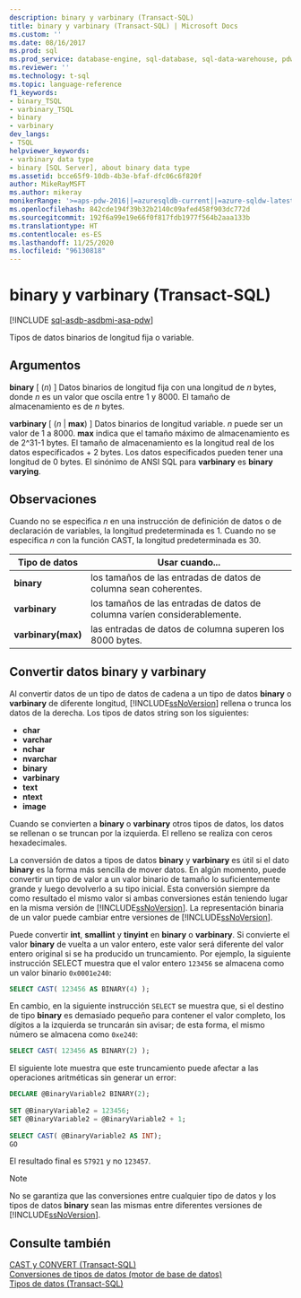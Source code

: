 ```yaml
---
description: binary y varbinary (Transact-SQL)
title: binary y varbinary (Transact-SQL) | Microsoft Docs
ms.custom: ''
ms.date: 08/16/2017
ms.prod: sql
ms.prod_service: database-engine, sql-database, sql-data-warehouse, pdw
ms.reviewer: ''
ms.technology: t-sql
ms.topic: language-reference
f1_keywords:
- binary_TSQL
- varbinary_TSQL
- binary
- varbinary
dev_langs:
- TSQL
helpviewer_keywords:
- varbinary data type
- binary [SQL Server], about binary data type
ms.assetid: bcce65f9-10db-4b3e-bfaf-dfc06c6f820f
author: MikeRayMSFT
ms.author: mikeray
monikerRange: '>=aps-pdw-2016||=azuresqldb-current||=azure-sqldw-latest||>=sql-server-2016||=sqlallproducts-allversions||>=sql-server-linux-2017||=azuresqldb-mi-current'
ms.openlocfilehash: 842cde194f39b32b2140c09afed458f903dc772d
ms.sourcegitcommit: 192f6a99e19e66f0f817fdb1977f564b2aaa133b
ms.translationtype: HT
ms.contentlocale: es-ES
ms.lasthandoff: 11/25/2020
ms.locfileid: "96130818"
---
```

# <a name="binary-and-varbinary-transact-sql"></a>binary y varbinary (Transact-SQL)

[!INCLUDE [sql-asdb-asdbmi-asa-pdw](../../includes/applies-to-version/sql-asdb-asdbmi-asa-pdw.md)]

Tipos de datos binarios de longitud fija o variable.
  
## <a name="arguments"></a>Argumentos

**binary** [ (_n_) ] Datos binarios de longitud fija con una longitud de _n_ bytes, donde _n_ es un valor que oscila entre 1 y 8000. El tamaño de almacenamiento es de _n_ bytes.
  
**varbinary** [ (_n_ | **max**) ] Datos binarios de longitud variable. _n_ puede ser un valor de 1 a 8000. **max** indica que el tamaño máximo de almacenamiento es de 2^31-1 bytes. El tamaño de almacenamiento es la longitud real de los datos especificados + 2 bytes. Los datos especificados pueden tener una longitud de 0 bytes. El sinónimo de ANSI SQL para **varbinary** es **binary varying**.
  
## <a name="remarks"></a>Observaciones  
Cuando no se especifica _n_ en una instrucción de definición de datos o de declaración de variables, la longitud predeterminada es 1. Cuando no se especifica _n_ con la función CAST, la longitud predeterminada es 30.

| Tipo de datos | Usar cuando... |
| --- | --- |
| **binary** | los tamaños de las entradas de datos de columna sean coherentes.|
| **varbinary** | los tamaños de las entradas de datos de columna varíen considerablemente.|
| **varbinary(max)** | las entradas de datos de columna superen los 8000 bytes.|


## <a name="converting-binary-and-varbinary-data"></a>Convertir datos binary y varbinary
Al convertir datos de un tipo de datos de cadena a un tipo de datos **binary** o **varbinary** de diferente longitud, [!INCLUDE[ssNoVersion](../../includes/ssnoversion-md.md)] rellena o trunca los datos de la derecha. Los tipos de datos string son los siguientes:

* **char** 
* **varchar**
* **nchar**
* **nvarchar**
* **binary**
* **varbinary**
* **text**
* **ntext**
* **image**

Cuando se convierten a **binary** o **varbinary** otros tipos de datos, los datos se rellenan o se truncan por la izquierda. El relleno se realiza con ceros hexadecimales.
  
La conversión de datos a tipos de datos **binary** y **varbinary** es útil si el dato **binary** es la forma más sencilla de mover datos. En algún momento, puede convertir un tipo de valor a un valor binario de tamaño lo suficientemente grande y luego devolverlo a su tipo inicial. Esta conversión siempre da como resultado el mismo valor si ambas conversiones están teniendo lugar en la misma versión de [!INCLUDE[ssNoVersion](../../includes/ssnoversion-md.md)]. La representación binaria de un valor puede cambiar entre versiones de [!INCLUDE[ssNoVersion](../../includes/ssnoversion-md.md)].
  
Puede convertir **int**, **smallint** y **tinyint** en **binary** o **varbinary**. Si convierte el valor **binary** de vuelta a un valor entero, este valor será diferente del valor entero original si se ha producido un truncamiento. Por ejemplo, la siguiente instrucción SELECT muestra que el valor entero `123456` se almacena como un valor binario `0x0001e240`:
  
```sql
SELECT CAST( 123456 AS BINARY(4) );  
```  
  
En cambio, en la siguiente instrucción `SELECT` se muestra que, si el destino de tipo **binary** es demasiado pequeño para contener el valor completo, los dígitos a la izquierda se truncarán sin avisar; de esta forma, el mismo número se almacena como `0xe240`:
  
```sql
SELECT CAST( 123456 AS BINARY(2) );  
```  
  
El siguiente lote muestra que este truncamiento puede afectar a las operaciones aritméticas sin generar un error:
  
```sql
DECLARE @BinaryVariable2 BINARY(2);  
  
SET @BinaryVariable2 = 123456;  
SET @BinaryVariable2 = @BinaryVariable2 + 1;  
  
SELECT CAST( @BinaryVariable2 AS INT);  
GO  
```  
  
El resultado final es `57921` y no `123457`.
  
> [!NOTE]  
>  No se garantiza que las conversiones entre cualquier tipo de datos y los tipos de datos **binary** sean las mismas entre diferentes versiones de [!INCLUDE[ssNoVersion](../../includes/ssnoversion-md.md)].  
  
## <a name="see-also"></a>Consulte también
[CAST y CONVERT &#40;Transact-SQL&#41;](../../t-sql/functions/cast-and-convert-transact-sql.md)  
[Conversiones de tipos de datos &#40;motor de base de datos&#41;](../../t-sql/data-types/data-type-conversion-database-engine.md)  
[Tipos de datos &#40;Transact-SQL&#41;](../../t-sql/data-types/data-types-transact-sql.md)
  
  
